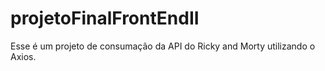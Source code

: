 # projetoFinalFrontEndII
Esse é um projeto de consumação da API do Ricky and Morty  utilizando o Axios.
